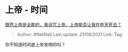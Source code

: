 # 上帝 - 时间
[既然上帝是全能的，我诅咒上帝，上帝能否让我在昨天死去？](https://www.zhihu.com/question/347088259/answer/846861003)

> Author: #NellNell 
> Last update: *21/08/2021* 
> Link:
> Tag: 

你不知道时间是上帝发明的吗？